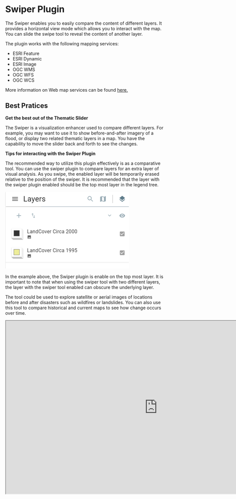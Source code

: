 # Swiper Plugin

The Swiper enables you to easily compare the content of different layers. It provides a horizontal view mode which allows you to interact with the map. You can slide the swipe tool to reveal the content of another layer.

The plugin works with the following mapping services:

- ESRI Feature
- ESRI Dynamic
- ESRI Image
- OGC WMS
- OGC WFS
- OGC WCS

More information on Web map services can be found [here.](https://www.nrcan.gc.ca/earth-sciences/geomatics/canadas-spatial-data-infrastructure/8902)

## Best Pratices

**Get the best out of the Thematic Slider**

The Swiper is a visualization enhancer used to compare different layers. For example, you may want to use it to show before-and-after imagery of a flood, or display two related thematic layers in a map. You have the capability to move the slider back and forth to see the changes.

**Tips for interacting with the Swiper Plugin**

The recommended way to utilize this plugin effectively is as a comparative tool. You can use the swiper plugin to compare layers for an extra layer of visual analysis. As you swipe, the enabled layer will be temporarily erased relative to the position of the swiper.
It is recommended that the layer with the swiper plugin enabled should be the top most layer in the legend tree.

![swiper1](../imgs/swiper1.png)

In the example above, the Swiper plugin is enable on the top most layer. It is important to note that when using the swiper tool with two different layers, the layer with the swiper tool enabled can obscure the underlying layer.

The tool could be used to explore satellite or aerial images of locations before and after disasters such as wildfires or landslides. You can also use this tool to compare historical and current maps to see how change occurs over time.

<iframe width=960px height="550" allowfullscreen=true
        src=https://jolevesq.github.io/contributed-plugins/swiper/samples/swiper-index.html>
</iframe
